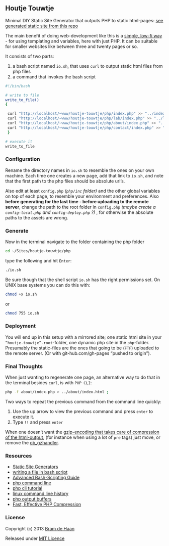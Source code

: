 ## Houtje Touwtje

Minimal DIY Static Site Generator that outputs PHP to static html-pages: [see generated static site from this repo](http://atelierbram.github.io/houtje-touwtje/)

The main benefit of doing web-development like this is a [simple, low-fi way](http://arthur.van-dam.net/2005/06/houtje-touwtje) - for using templating and variables, here with just PHP. It can be suitable for smaller websites like between three and twenty pages or so.

It consists of two parts:

1. a bash script named `io.sh`, that uses `curl` to output static html files from php files
2. a command that invokes the bash script

```bash
#!/bin/bash

# write to file
write_to_file()
{

 curl "http://localhost/~www/houtje-touwtje/php/index.php" >> "../index.html"
 curl "http://localhost/~www/houtje-touwtje/php/lab/index.php" >> "../lab/index.html"
 curl "http://localhost/~www/houtje-touwtje/php/about/index.php" >> "../about/index.html"
 curl "http://localhost/~www/houtje-touwtje/php/contact/index.php" >> "../contact/index.html"
 }

# execute it
write_to_file
```

### Configuration
Rename the directory names in `io.sh` to resemble the ones on your own machine. Each time one creates a new page, add that link to `io.sh`, and note that the first path to the php files should be absolute url’s.

Also edit at least `config.php` _(`php/inc` folder)_ and the other global variables on top of each page, to resemble your environment and preferences.
Also **before generating for the last time - before uploading to the remote server**, change the path to the root folder in `config.php` _(maybe create a `config-local.php` and `config-deploy.php` ?)_ , for otherwise the absolute paths to the assets are wrong.

### Generate
Now in the terminal navigate to the folder containing the php folder

```bash
cd ~/Sites/houtje-touwtje/php
```
type the following and hit `Enter`:

```bash
./io.sh
```
Be sure though that the shell script `io.sh` has the right permissions set. On UNIX base systems you can do this with:

```bash
chmod +x io.sh
```
or

```bash
chmod 755 io.sh
```

### Deployment
You will end up in this setup with a mirrored site; one static html site in your `“houtje-touwtje”-root`-folder, one dynamic php site in the `php`-folder. Presumably the static-files are the ones that going to be (`FTP`) uploaded to the remote server. (Or with git-hub.com/gh-pages “pushed to origin”).

### Final Thoughts
When just wanting to regenerate one page, an alternative way to do that in the terminal besides `curl`, is with `PHP CLI`:

```bash
php -f about/index.php > ../about/index.html ;
```

Two ways to repeat the previous command from the command line quickly:

1. Use the up arrow to view the previous command and press `enter` to execute it.
2. Type `!!` and press `enter`

When one doesn’t want the [gzip-encoding that takes care of compression of the html-output](http://perishablepress.com/fast-effective-php-compression/), (for instance when using a lot of `pre` tags) just move, or remove the [ob_gzhandler](http://www.php.net/manual/en/function.ob-gzhandler.php).

### Resources
* [Static Site Generators](http://blog.millermedeiros.com/static-site-generators/)
* [writing a file in bash script](http://stackoverflow.com/questions/14637284/writing-a-file-in-bash-script)
* [Advanced Bash-Scripting Guide](http://www.tldp.org/LDP/abs/html/io-redirection.html)
* [php command line](http://www.sitepoint.com/php-command-line-1/)
* [php cli tutorial](http://www.php-cli.com/php-cli-tutorial.shtml)
* [linux command line history](http://www.thegeekstuff.com/2008/08/15-examples-to-master-linux-command-line-history/)
* [php output buffers](http://davidwalsh.name/php-output-buffers)
* [Fast, Effective PHP Compression](http://perishablepress.com/fast-effective-php-compression/)

### License
Copyright (c) 2013 [Bram de Haan](http://atelierbramdehaan.nl/)

Released under [MIT Licence](http://atelierbram.mit-license.org)

